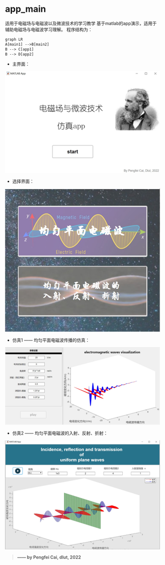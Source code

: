 # app_main
 适用于电磁场与电磁波以及微波技术的学习教学 
 基于matlab的app演示，适用于辅助电磁场与电磁波学习理解。
 程序结构为：
 ```mermaid
graph LR
A[main1] -->B[main2]
B --> C[app1]
B --> D[app2]
```

- 主界面： 

![main1](images/image1.jpg)
- 选择界面：

![main2](images/image2.jpg)
- 仿真1 —— 均匀平面电磁波传播的仿真：

![app1](images/image3.jpg)
- 仿真2 —— 均匀平面电磁波的入射、反射、折射：

![app2](images/image4.jpg)

> **—— by Pengfei Cai, dlut, 2022**



